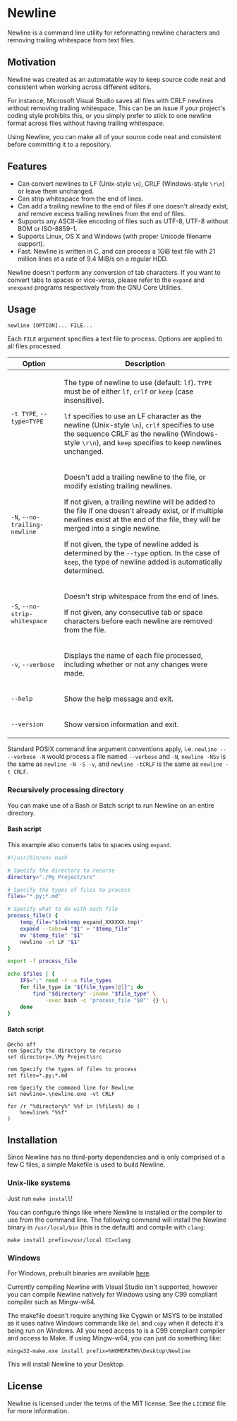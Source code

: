 # Newline
Newline is a command line utility for reformatting newline characters and removing
trailing whitespace from text files.

## Motivation
Newline was created as an automatable way to keep source code neat and consistent when working across different editors.

For instance, Microsoft Visual Studio saves all files with CRLF newlines without removing trailing whitespace. This can be an issue if your project's coding style prohibits this, or you simply prefer to stick to one newline format across files without having trailing whitespace.

Using Newline, you can make all of your source code neat and consistent before committing it to a repository.

## Features
* Can convert newlines to LF (Unix-style `\n`), CRLF (Windows-style `\r\n`) or leave them unchanged.
* Can strip whitespace from the end of lines.
* Can add a trailing newline to the end of files if one doesn't already exist, and remove excess trailing newlines from the end of files.
* Supports any ASCII-like encoding of files such as UTF-8, UTF-8 without BOM or ISO-8859-1.
* Supports Linux, OS X and Windows (with proper Unicode filename support).
* Fast. Newline is written in C, and can process a 1GiB text file with 21 million lines at a rate of 9.4 MiB/s on a regular HDD.

Newline doesn't perform any conversion of tab characters. If you want to convert tabs to spaces or vice-versa, please refer to the `expand` and `unexpand` programs respectively from the GNU Core Utilities.

## Usage
`newline [OPTION]... FILE...`

Each `FILE` argument specifies a text file to process. Options are applied to all files processed.

| Option | Description |
| ------ | ----------- |
| `-t TYPE`, `--type=TYPE` | <p>The type of newline to use (default: `lf`). `TYPE` must be of either `lf`, `crlf` or `keep` (case insensitive).</p><p>`lf` specifies to use an LF character as the newline (Unix-style `\n`), `crlf` specifies to use the sequence CRLF as the newline (Windows-style `\r\n`), and `keep` specifies to keep newlines unchanged.</p> |
| `-N`, `--no-trailing-newline` | <p>Doesn't add a trailing newline to the file, or modify existing trailing newlines.</p><p>If not given, a trailing newline will be added to the file if one doesn't already exist, or if multiple newlines exist at the end of the file, they will be merged into a single newline.</p><p>If not given, the type of newline added is determined by the `--type` option. In the case of `keep`, the type of newline added is automatically determined.</p> |
| `-S`, `--no-strip-whitespace` | <p>Doesn't strip whitespace from the end of lines.</p><p>If not given, any consecutive tab or space characters before each newline are removed from the file.</p> |
| `-v`, `--verbose` | <p>Displays the name of each file processed, including whether or not any changes were made.</p> |
| `--help` | <p>Show the help message and exit.</p> |
| `--version` | <p>Show version information and exit.</p> |

Standard POSIX command line argument conventions apply, i.e. `newline -- --verbose -N` would process a file named `--verbose` and `-N`, `newline -NSv` is the same as `newline -N -S -v`, and `newline -tCRLF` is the same as `newline -t CRLF`.

### Recursively processing directory
You can make use of a Bash or Batch script to run Newline on an entire directory.

#### Bash script
This example also converts tabs to spaces using `expand`.

```bash
#!/usr/bin/env bash

# Specify the directory to recurse
directory="./My Project/src"

# Specify the types of files to process
files="*.py;*.md"

# Specify what to do with each file
process_file() {
    temp_file="$(mktemp expand_XXXXXX.tmp)"
    expand --tabs=4 "$1" > "$temp_file"
    mv "$temp_file" "$1"
    newline -vt LF "$1"
}

export -f process_file

echo $files | {
    IFS=";" read -r -a file_types
    for file_type in "${file_types[@]}"; do
        find "$directory" -iname "$file_type" \
            -exec bash -c 'process_file "$0"' {} \;
    done
}
```

#### Batch script
```batch
@echo off
rem Specify the directory to recurse
set directory=.\My Project\src

rem Specify the types of files to process
set files=*.py;*.md

rem Specify the command line for Newline
set newline=.\newline.exe -vt CRLF

for /r "%directory%" %%f in (%files%) do (
    %newline% "%%f"
)
```
## Installation
Since Newline has no third-party dependencies and is only comprised of a few C files, a simple Makefile is used to build Newline.

### Unix-like systems
Just run `make install`!

You can configure things like where Newline is installed or the compiler to use from the command line. The following command will install the Newline binary in `/usr/local/bin` (this is the default) and compile with `clang`:

`make install prefix=/usr/local CC=clang`

### Windows
For Windows, prebuilt binaries are available [here](../../releases/latest).

Currently compiling Newline with Visual Studio isn't supported, however you can compile Newline natively for Windows using any C99 compliant compiler such as Mingw-w64.

The makefile doesn't require anything like Cygwin or MSYS to be installed as it uses native Windows commands like `del` and `copy` when it detects it's being run on Windows. All you need access to is a C99 compliant compiler and access to Make. If using Mingw-w64, you can just do something like:

`mingw32-make.exe install prefix=%HOMEPATH%\Desktop\Newline`

This will install Newline to your Desktop.

## License
Newline is licensed under the terms of the MIT license. See the `LICENSE` file for more information.
